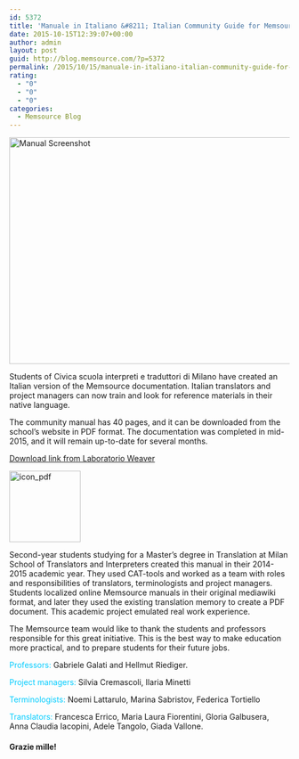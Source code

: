 ```yaml
---
id: 5372
title: 'Manuale in Italiano &#8211; Italian Community Guide for Memsource'
date: 2015-10-15T12:39:07+00:00
author: admin
layout: post
guid: http://blog.memsource.com/?p=5372
permalink: /2015/10/15/manuale-in-italiano-italian-community-guide-for-memsource/
rating:
  - "0"
  - "0"
  - "0"
categories:
  - Memsource Blog
---
```

<img class="alignnone wp-image-5375 size-full" src="/wp-content/uploads/2015/10/manual-e1444909400504.png" alt="Manual Screenshot" width="785" height="407" data-id="5375" />

Students of Civica scuola interpreti e traduttori di Milano have created an Italian version of the Memsource documentation. Italian translators and project managers can now train and look for reference materials in their native language.

<!--more-->

The community manual has 40 pages, and it can be downloaded from the school&#8217;s website in PDF format. The documentation was completed in mid-2015, and it will remain up-to-date for several months.

[Download link from Laboratorio Weaver](http://www.fondazionemilano.eu/blogpress/weaver/2015/09/22/manuale-memsource-in-italiano/)

[<img class="alignnone size-full wp-image-4267" src="/wp-content/uploads/2015/06/icon_pdf.png" alt="icon_pdf" width="128" height="128" data-id="4267" />](http://www.fondazionemilano.eu/blogpress/weaver/2015/09/22/manuale-memsource-in-italiano/)

Second-year students studying for a Master&#8217;s degree in Translation at Milan School of Translators and Interpreters created this manual in their 2014-2015 academic year. They used CAT-tools and worked as a team with roles and responsibilities of translators, terminologists and project managers. Students localized online Memsource manuals in their original mediawiki format, and later they used the existing translation memory to create a PDF document. This academic project emulated real work experience.

The Memsource team would like to thank the students and professors responsible for this great initiative. This is the best way to make education more practical, and to prepare students for their future jobs.

<span style="color: #00ccff;">Professors:</span> Gabriele Galati and Hellmut Riediger.
  
<span style="color: #00ccff;">Project managers:</span> Silvia Cremascoli, Ilaria Minetti
  
<span style="color: #00ccff;">Terminologists:</span> Noemi Lattarulo, Marina Sabristov, Federica Tortiello
  
<span style="color: #00ccff;">Translators:</span> Francesca Errico, Maria Laura Fiorentini, Gloria Galbusera, Anna Claudia Iacopini, Adele Tangolo, Giada Vallone.

#### Grazie mille!

&nbsp;